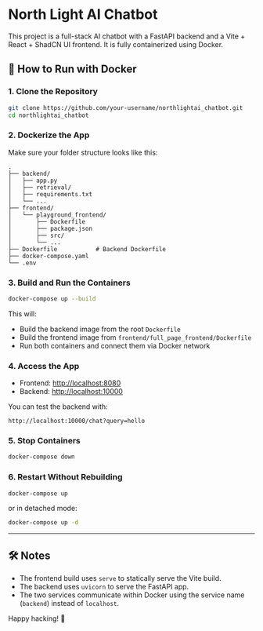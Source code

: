 # North Light AI Chatbot

This project is a full-stack AI chatbot with a FastAPI backend and a Vite + React + ShadCN UI frontend. It is fully containerized using Docker.

## 🐳 How to Run with Docker

### 1. Clone the Repository

```bash
git clone https://github.com/your-username/northlightai_chatbot.git
cd northlightai_chatbot
```

### 2. Dockerize the App

Make sure your folder structure looks like this:

```
.
├── backend/
│   ├── app.py
│   ├── retrieval/
│   ├── requirements.txt
│   └── ...
├── frontend/
│   └── playground_frontend/
│       ├── Dockerfile
│       ├── package.json
│       ├── src/
│       └── ...
├── Dockerfile           # Backend Dockerfile
├── docker-compose.yaml
└── .env
```

### 3. Build and Run the Containers

```bash
docker-compose up --build
```

This will:

- Build the backend image from the root `Dockerfile`
- Build the frontend image from `frontend/full_page_frontend/Dockerfile`
- Run both containers and connect them via Docker network

### 4. Access the App

- Frontend: <http://localhost:8080>
- Backend: <http://localhost:10000>

You can test the backend with:

```
http://localhost:10000/chat?query=hello
```

### 5. Stop Containers

```bash
docker-compose down
```

### 6. Restart Without Rebuilding

```bash
docker-compose up
```

or in detached mode:

```bash
docker-compose up -d
```

---

## 🛠️ Notes

- The frontend build uses `serve` to statically serve the Vite build.
- The backend uses `uvicorn` to serve the FastAPI app.
- The two services communicate within Docker using the service name (`backend`) instead of `localhost`.

Happy hacking! 🎉
